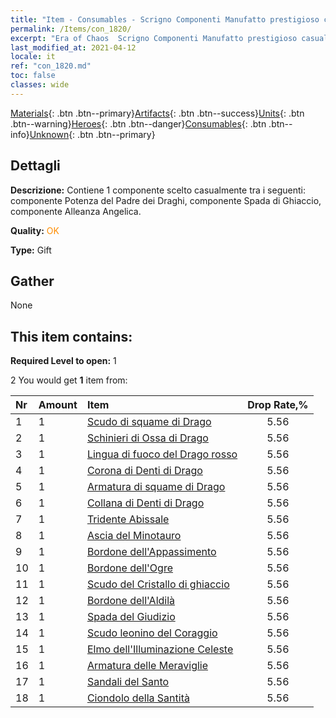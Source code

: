 ```yaml
---
title: "Item - Consumables - Scrigno Componenti Manufatto prestigioso casuale"
permalink: /Items/con_1820/
excerpt: "Era of Chaos  Scrigno Componenti Manufatto prestigioso casuale"
last_modified_at: 2021-04-12
locale: it
ref: "con_1820.md"
toc: false
classes: wide
---
```

 [Materials](/it/Items/){: .btn .btn--primary}[Artifacts](/it/Items/Artifacts/){: .btn .btn--success}[Units](/it/Items/Units/){: .btn .btn--warning}[Heroes](/it/Items/Heroes/){: .btn .btn--danger}[Consumables](/it/Items/Consumables/){: .btn .btn--info}[Unknown](/it/Items/Unknown/){: .btn .btn--primary}

## Dettagli
 **Descrizione:** Contiene 1 componente scelto casualmente tra i seguenti: componente Potenza del Padre dei Draghi, componente Spada di Ghiaccio, componente Alleanza Angelica.

 **Quality:** <span style="color: #FF8C00">OK</span>

 **Type:** Gift

## Gather

  None

## This item contains:

 **Required Level to open:** 1

 2 You would get **1** item  from:

  | Nr | Amount |     Item    | Drop Rate,% |
  |:---|:-------|:------------|:---------:|
  | 1 | 1 | [Scudo di squame di Drago](/it/Items/art_144/) | 5.56 | 
  | 2 | 1 | [Schinieri di Ossa di Drago](/it/Items/art_145/) | 5.56 | 
  | 3 | 1 | [Lingua di fuoco del Drago rosso](/it/Items/art_146/) | 5.56 | 
  | 4 | 1 | [Corona di Denti di Drago](/it/Items/art_147/) | 5.56 | 
  | 5 | 1 | [Armatura di squame di Drago](/it/Items/art_148/) | 5.56 | 
  | 6 | 1 | [Collana di Denti di Drago](/it/Items/art_149/) | 5.56 | 
  | 7 | 1 | [Tridente Abissale](/it/Items/art_160/) | 5.56 | 
  | 8 | 1 | [Ascia del Minotauro](/it/Items/art_161/) | 5.56 | 
  | 9 | 1 | [Bordone dell'Appassimento](/it/Items/art_162/) | 5.56 | 
  | 10 | 1 | [Bordone dell'Ogre](/it/Items/art_163/) | 5.56 | 
  | 11 | 1 | [Scudo del Cristallo di ghiaccio](/it/Items/art_164/) | 5.56 | 
  | 12 | 1 | [Bordone dell'Aldilà](/it/Items/art_165/) | 5.56 | 
  | 13 | 1 | [Spada del Giudizio](/it/Items/art_150/) | 5.56 | 
  | 14 | 1 | [Scudo leonino del Coraggio](/it/Items/art_151/) | 5.56 | 
  | 15 | 1 | [Elmo dell'Illuminazione Celeste](/it/Items/art_152/) | 5.56 | 
  | 16 | 1 | [Armatura delle Meraviglie](/it/Items/art_153/) | 5.56 | 
  | 17 | 1 | [Sandali del Santo](/it/Items/art_154/) | 5.56 | 
  | 18 | 1 | [Ciondolo della Santità](/it/Items/art_155/) | 5.56 | 
